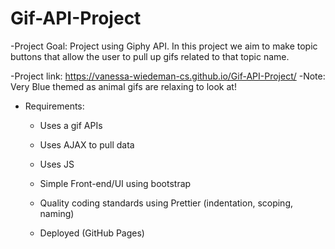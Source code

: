 # Gif-API-Project

-Project Goal: Project using Giphy API. In this project we aim to make topic buttons that allow the user to pull up gifs related to that topic name. 
  
 -Project link: https://vanessa-wiedeman-cs.github.io/Gif-API-Project/
 -Note: Very Blue themed as animal gifs are relaxing to look at!

- Requirements:

  - Uses a gif APIs

  - Uses AJAX to pull data

  - Uses JS

  - Simple Front-end/UI using bootstrap

  - Quality coding standards using Prettier (indentation, scoping, naming)

  - Deployed (GitHub Pages)
  
  
